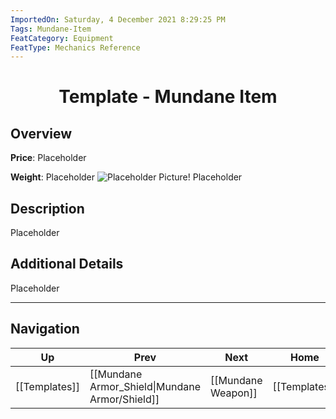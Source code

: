 ```yaml
---
ImportedOn: Saturday, 4 December 2021 8:29:25 PM
Tags: Mundane-Item
FeatCategory: Equipment
FeatType: Mechanics Reference
---
```

# <center>Template - Mundane Item</center>

## Overview

**Price**: Placeholder

**Weight**: Placeholder
![Placeholder Picture!](ImagePlaceholder.png)
Placeholder

## Description

Placeholder

## Additional Details

Placeholder


---
## Navigation
| Up | Prev | Next | Home |
|----|------|------|------|
| [[Templates]] | [[Mundane Armor_Shield\|Mundane Armor/Shield]] | [[Mundane Weapon]] | [[Templates]] |
